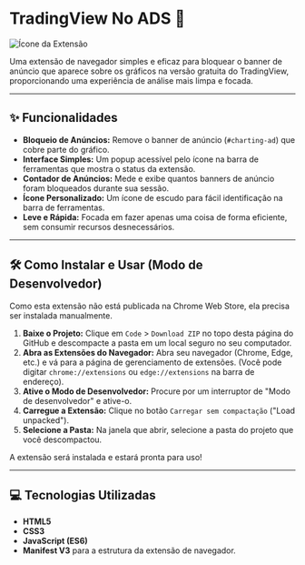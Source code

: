 # TradingView No ADS 🚀

![Ícone da Extensão](https://i.imgur.com/qPpk2E8.png)

Uma extensão de navegador simples e eficaz para bloquear o banner de anúncio que aparece sobre os gráficos na versão gratuita do TradingView, proporcionando uma experiência de análise mais limpa e focada.

---

## ✨ Funcionalidades

- **Bloqueio de Anúncios:** Remove o banner de anúncio (`#charting-ad`) que cobre parte do gráfico.
- **Interface Simples:** Um popup acessível pelo ícone na barra de ferramentas que mostra o status da extensão.
- **Contador de Anúncios:** Mede e exibe quantos banners de anúncio foram bloqueados durante sua sessão.
- **Ícone Personalizado:** Um ícone de escudo para fácil identificação na barra de ferramentas.
- **Leve e Rápida:** Focada em fazer apenas uma coisa de forma eficiente, sem consumir recursos desnecessários.

---

## 🛠️ Como Instalar e Usar (Modo de Desenvolvedor)

Como esta extensão não está publicada na Chrome Web Store, ela precisa ser instalada manualmente.

1.  **Baixe o Projeto:** Clique em `Code` > `Download ZIP` no topo desta página do GitHub e descompacte a pasta em um local seguro no seu computador.
2.  **Abra as Extensões do Navegador:** Abra seu navegador (Chrome, Edge, etc.) e vá para a página de gerenciamento de extensões. (Você pode digitar `chrome://extensions` ou `edge://extensions` na barra de endereço).
3.  **Ative o Modo de Desenvolvedor:** Procure por um interruptor de "Modo de desenvolvedor" e ative-o.
4.  **Carregue a Extensão:** Clique no botão `Carregar sem compactação` ("Load unpacked").
5.  **Selecione a Pasta:** Na janela que abrir, selecione a pasta do projeto que você descompactou.

A extensão será instalada e estará pronta para uso!

---

## 💻 Tecnologias Utilizadas

- **HTML5**
- **CSS3**
- **JavaScript (ES6)**
- **Manifest V3** para a estrutura da extensão de navegador.
